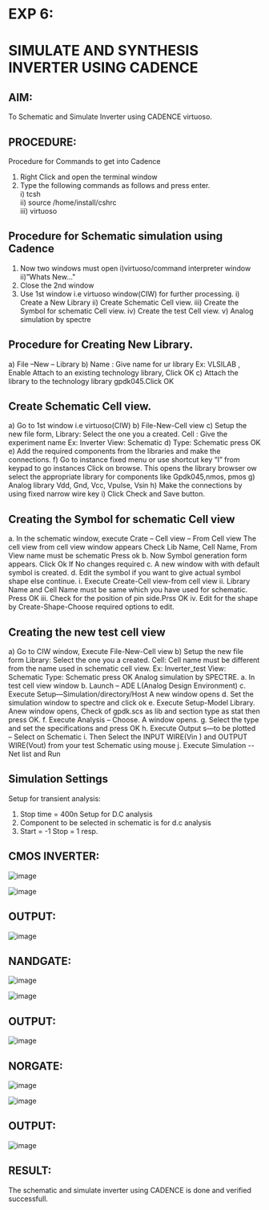 # EXP 6:

# SIMULATE AND SYNTHESIS INVERTER USING CADENCE

## AIM:
To Schematic and Simulate Inverter using CADENCE virtuoso.

 ## PROCEDURE:

Procedure for Commands to get into Cadence
1. Right Click and open the terminal window
2. Type the following commands as follows and press enter.<br>
i) tcsh<br>
ii) source /home/install/cshrc<br>
iii) virtuoso

## Procedure for Schematic simulation using Cadence

1. Now two windows must open i)virtuoso/command interpreter window ii)”Whats New…"
2. Close the 2nd window
3. Use 1st window i.e virtuoso window(CIW) for further processing.
i) Create a New Library
ii) Create Schematic Cell view.
iii) Create the Symbol for schematic Cell view.
iv) Create the test Cell view.
v) Analog simulation by spectre

## Procedure for Creating New Library.

a) File –New – Library
b) Name : Give name for ur library Ex: VLSILAB , Enable Attach to an existing technology library,
Click OK
c) Attach the library to the technology library gpdk045.Click OK

## Create Schematic Cell view.
a) Go to 1st window i.e virtuoso(CIW)
b) File-New-Cell view
c) Setup the new file form, Library: Select the one you a created. Cell : Give the experiment name
Ex: Inverter View: Schematic
d) Type: Schematic press OK
e) Add the required components from the libraries and make the connections.
f) Go to instance fixed menu or use shortcut key “I” from keypad to go instances Click on
browse. This opens the library browser ow select the appropriate library for components like
Gpdk045,nmos, pmos
g) Analog library Vdd, Gnd, Vcc, Vpulse, Vsin
h) Make the connections by using fixed narrow wire key
i) Click Check and Save button.

## Creating the Symbol for schematic Cell view

a. In the schematic window, execute Crate – Cell view – From Cell view The cell view from cell
view window appears Check Lib Name, Cell Name, From View name must be schematic Press ok
b. Now Symbol generation form appears. Click Ok If No changes required
c. A new window with with default symbol is created.
d. Edit the symbol if you want to give actual symbol shape else continue.
i. Execute Create-Cell view-from cell view
ii. Library Name and Cell Name must be same which you have used for schematic. Press OK
iii. Check for the position of pin side.Prss OK
iv. Edit for the shape by Create-Shape-Choose required options to edit.

## Creating the new test cell view

a) Go to CIW window, Execute File-New-Cell view
b) Setup the new file form
Library: Select the one you a created.
Cell: Cell name must be different from the name used in schematic cell view. Ex: Inverter_test
View: Schematic
Type: Schematic press OK
Analog simulation by SPECTRE.
a. In test cell view window
b. Launch – ADE L(Analog Design Environment)
c. Execute Setup—Simulation/directory/Host A new window opens
d. Set the simulation window to spectre and click ok
e. Execute Setup-Model Library. Anew window opens, Check of gpdk.scs as lib and section type
as stat then press OK.
f. Execute Analysis – Choose. A window opens.
g. Select the type and set the specifications and press OK
h. Execute Output s—to be plotted – Select on Schematic
i. Then Select the INPUT WIRE(Vin ) and OUTPUT WIRE(Vout) from your test Schematic using mouse
j. Execute Simulation -- Net list and Run

## Simulation Settings

Setup for transient analysis:
1. Stop time = 400n
Setup for D.C analysis
2. Component to be selected in schematic is for d.c analysis
3. Start = -1 Stop = 1 resp.

## CMOS INVERTER:



![image](https://github.com/Gokulnaath03/vlsi-exp-6/assets/167178811/c2296d18-3fed-4cfa-8223-f60bca9cb4d7)

![image](https://github.com/Gokulnaath03/vlsi-exp-6/assets/167178811/4e95ddcd-8c03-4e4e-89bd-34a787cc765e)


## OUTPUT:

![image](https://github.com/Gokulnaath03/vlsi-exp-6/assets/167178811/69fafee7-5935-4c58-bf12-8a3641348e42)



## NANDGATE:

![image](https://github.com/Gokulnaath03/vlsi-exp-6/assets/167178811/73dc9949-16b6-43fa-a127-32805bfb6b18)


![image](https://github.com/Gokulnaath03/vlsi-exp-6/assets/167178811/17a09e43-c09e-4caf-a720-4d89e479dd29)


## OUTPUT:

![image](https://github.com/Gokulnaath03/vlsi-exp-6/assets/167178811/a6079a42-70f2-4296-a816-0995c0718d6c)


## NORGATE:

![image](https://github.com/Gokulnaath03/vlsi-exp-6/assets/167178811/e82faea4-5091-48a5-9af3-e056f9f83bc2)

![image](https://github.com/Gokulnaath03/vlsi-exp-6/assets/167178811/8ceadcd8-26eb-4495-80fd-194071413e41)


## OUTPUT:

![image](https://github.com/Gokulnaath03/vlsi-exp-6/assets/167178811/336c20db-480a-49ce-b74f-311cdbe2d728)

## RESULT:

The schematic and simulate inverter using CADENCE is done and verified successfull.



